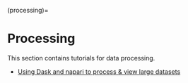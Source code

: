 (processing)=

# Processing

This section contains tutorials for data processing.

- [Using Dask and napari to process & view large datasets](dask)
